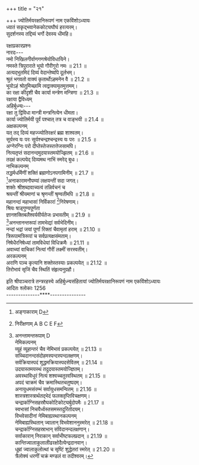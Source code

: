 +++
title = "२१"

+++
ज्योतिर्मयरक्षानिरूपणं नाम एकविंशोऽध्यायः  
ध्यातं सकृद्भवानेककोट्यघौघं हरत्यरम्।  
सुदर्शनस्य तद्दिव्यं भर्गो देवस्य धीमहि॥  
  
रक्षाप्रकारप्रश्नः  
नारदः---  
नमो निखिलगीर्वाणगणश्रेयोविधायिने।  
नमस्ते त्रिपुराराते भूयो गौरीगुरो नमः ॥ 21.1 ॥  
अत्यद्भुतमिदं दिव्यं वेदान्तेष्वपि दूर्लभम्।  
श्रुतं भगवतो वाक्यं कृतार्थोऽहमनेन वै ॥ 21.2 ॥  
भूयोऽहं श्रोतुमिच्छामि त्वद्वाक्यामृतमुत्तमम्।  
का रक्षा कीदृशी चैव कार्या मन्त्रेण मन्त्रिणा ॥ 21.3 ॥  
रक्षाया द्वैविध्यम्  
अहिर्बुध्न्यः---  
रक्षा तु द्विविधा मान्त्री मन्त्रनित्येन धीमता।  
कार्या ज्योतिर्मयी पूर्वं पश्चात् तत्र च वाङ्भयी ॥ 21.4 ॥  
अक्षकल्पनम्  
यत् तद् दिव्यं महज्ज्योतिरक्षरं ब्रह्म शाश्वतम्।  
सूर्यस्य यः परः सूर्यश्चन्द्रश्चन्द्रस्य यः परः ॥ 21.5 ॥  
अग्नेरग्निः परो दीप्तेस्तेजस्तत्तेजसामपि।  
नित्यतृप्तं सदानन्दमुदयास्तमयोज्झितम् ॥ 21.6 ॥  
तदक्षं कल्पयेद् दिव्यमथ नाभिं स्मरेद् बुधः।  
नाभिकल्पनम्  
तद्धर्मधर्मिणीं शक्तिं ब्रह्मणोऽनपगामिनीम् ॥ 21.7 ॥  
[^1]अनाकारामनौपम्यां लक्षयन्तीं सदा जगत्।  
शक्तेः श्रीशब्दावाच्यत्वं तन्निर्वचनं च  
श्रयन्तीं श्रीयमाणां च श्रृणन्तीं श्रृण्वतीमपि ॥ 21.8 ॥  
महानन्दां महाभासां निर्विकारां [^2]निरेषणाम्।  
श्रियः षाड्गुण्यपूर्णता  
ज्ञानशक्तिबलैश्वर्यवीर्यतेजः प्रभावतीम् ॥ 21.9 ॥  
[^3]अनन्तानन्तरूपां तामभेद्यां सर्वभेदिनीम्।  
नन्दां भद्रां जयां पूर्णां रिक्तां चैवामृतां हराम् ॥ 21.10 ॥  
त्रिरूपामत्रिरूपां च सर्वप्रत्यक्षसंमताम्।  
निषेधैरनिषेध्यां तामविधेयां विधिक्रमैः ॥ 21.11 ॥  
अवाच्यां वाचिकां नित्यां गौरीं लक्ष्मीं सरस्वतीम्।  
अरकल्पनम्  
अराणि पञ्च कृत्यानि शक्तेस्तस्याः प्रकल्पयेत् ॥ 21.12 ॥  
तिरोभावं सृजिं चैव स्थितिं संहृत्यनुग्रहौ।  

[^1]:  अङ्गाकाराम् D  

[^2]: निरीक्षणाम् A B C E F  

[^3]: अनन्तामन्तरूपाम् D  
नेमिकल्पनम्  
व्यूहं व्यूहान्तरं चैव नेमिभावं प्रकल्पयेत् ॥ 21.13 ॥  
सच्चिदानन्दसंदोहमस्पन्दस्पन्दलक्षणम्[^4]।  
सर्वक्रियास्पदं शुद्धमक्रियास्पदसेवितम् ॥ 21.14 ॥  
उदयास्तमयस्थं तदुदयास्तमयोज्ज्ञितम्।  
अवस्थाविधुरं नित्यं शश्वच्चतुरवस्थितम् ॥ 21.15 ॥  
अपदं चाक्रमं चैव क्रमास्थितचतुष्पदम्।  
अनायुधमसंरम्भं सर्वायुधसमन्वितम् ॥ 21.16 ॥  
शास्त्रशास्त्रार्थतद्भेदं फलक्लृप्तिविचक्षणम्।  
चन्द्रार्काग्निसहस्रौघकोटिकोट्यर्बुदोपमैः ॥ 21.17 ॥  
स्वभासां निचयैर्ध्वस्तसमस्तदुरितोदयम्।  
विभवेसादीनां नेमिबाह्यस्थानकल्पनम्  
नेमिबाह्यस्थितान् ज्वालान् विभवेशाननुस्मरेत् ॥ 21.18 ॥  
चन्द्रार्काग्निसहस्राभान् संविदानन्दलक्षणान्।  
सर्वाकारान्‌ निराकान् सर्वाभीष्टफलप्रदान् ॥ 21.19 ॥  
कान्तिज्वालाकुलालीढरक्षोदैत्येन्द्रदानवान्।  
धूम्रां ज्वालाकुलोत्थां च सृष्टिं शुद्धेतरां स्मरेत् ॥ 21.20 ॥  
त्रैलोक्यं धरणीं चक्रं मण्डलं वा तदीश्वरम्।  

[^4]: पदलक्षणम् A B C E F  
अक्षस्थं कल्पयेत् तस्य यदीच्छेद्रक्षितुं धिया ॥ 21.21 ॥  
एवं ध्यायिन आनुषङ्गिकं फलम्  
इत्थं विचिन्तयेद् यत्र मन्त्री मन्त्रार्थतत्परः।  
तत्र नश्यन्ति पाप्मान आधयो व्याधयोऽपि वा[^5]॥ 21.22 ॥  
ईतयोऽरातयश्चैव न क्लेशा [^6]दधते पदम्।  
राजा विजयते [^7]नित्यं शश्वत् स्निह्यन्ति मन्त्रिणः ॥ 21.23 ॥  
नित्यं माद्यन्ति मित्राणि सुख्यन्ति सुहृदस्तथा।  
बध्नन्ति बान्धवाः प्रीतिं सन्तः सन्ति च संततम् ॥ 21.24 ॥  
पोष्याः पुष्यन्ति चार्थानां श्रयन्ति श्रिय एव च।  
ऋध्नुवन्ति प्रजा नित्यं प्रसीदन्त्यः परस्परम् ॥ 21.25 ॥  
कामैर्धर्मान् निबध्नन्ति [^8]धर्मैरर्थाननेकशः।  
अर्थैः कामान् निबध्नन्ति तथा धर्मानशेषतः ॥ 21.26 ॥  
[^5]धर्मैरर्थान् निबध्नन्ति तथा कामानशेषतः।  
धर्मार्थाभ्यां तथा कामं कामार्थाभ्यां तथेतरम् ॥ 21.27 ॥  
अर्थं च धर्मकामाभ्यां संचिन्वन्ति सदा नराः।  
मुख्यफलकथनम्  
सर्वे स्वधर्मनिरतास्तथा कल्याणभागिनः ॥ 21.28 ॥  
संप्राप्य भगवज्ज्ञानं प्राप्नुवन्ति परं पदम्।  

[^5]:  च D  

[^6]:  दधिरे A B C E F  

[^7]: विश्वं D  

[^8]: धर्मैर्धर्माननेकशः D  

[^9]: A B C omit this line  
अध्यायार्थनिगमनम्  
इति ज्योतिर्मयी रक्षा लेशतस्ये निदर्शता।  
रक्षां तु वाङ्भयीं प्रोक्तां गृणतो मे निशामय ॥ 21.29 ॥  
  
इति श्रीपाञ्चरात्रे तन्त्ररहस्ये अहिर्बुध्न्यसंहितायां ज्योतिर्मयरक्षानिरूपणं नाम एकविंशोऽध्यायः  
आदितः श्लोकाः 1256  
--------------****---------------
